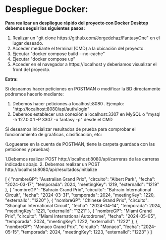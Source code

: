 # Despliegue Docker:

**Para realizar un despliegue rápido del proyecto con Docker Desktop debemos seguir los siguientes pasos:**

1. Realizar un "git clone https://github.com/Jorgedehaz/FantasyOne" en el lugar deseado.
2. Acceder mediante el terminal (CMD) a la ubicación del proyecto.
3. Ejecutar "docker compose build --no-cache" 
4. Ejecutar "docker compose up"
5. Acceder en el navegador a https://localhost y deberiamos visualizar el front del proyecto.

**Extra:**

Si deseamos hacer peticiones en POSTMAN o modificar la BD directamente podremos hacerlo mediante:

1. Debemos hacer peticiones a localhost:8080 . Ejemplo: "http://localhost:8080/api/auth/login"
2. Debemos establecer una conexión a localhost:3307 en MySQL o "mysql -h 127.0.0.1 -P 3307 -u fantasy -p" desde el CMD

Si deseamos inicializar resultados de prueba para comprobar el funcionamiento de graáficas, clasificación, etc:

(Loguearse en la cuenta de POSTMAN, tiene la carpeta guardada con las peticiones y pruebas)

1.Debemos realizar POST http://localhost:8080/api/carreras de las carreras indicadas abajo.
2. Debemos realizar un POST http://localhost:8080/api/resultados/initialize


[
  {
    "nombreGP": "Australian Grand Prix",
    "circuito": "Albert Park",
    "fecha": "2024-03-17",
    "temporada": 2024,
    "meetingKey": 1219,
    "externalId": "1219"
  },
  {
    "nombreGP": "Bahrain Grand Prix",
    "circuito": "Bahrain International Circuit",
    "fecha": "2024-03-31",
    "temporada": 2024,
    "meetingKey": 1220,
    "externalId": "1220"
  },
  {
    "nombreGP": "Chinese Grand Prix",
    "circuito": "Shanghai International Circuit",
    "fecha": "2024-04-14",
    "temporada": 2024,
    "meetingKey": 1221,
    "externalId": "1221"
  },
  {
    "nombreGP": "Miami Grand Prix",
    "circuito": "Miami International Autodrome",
    "fecha": "2024-05-05",
    "temporada": 2024,
    "meetingKey": 1222,
    "externalId": "1222"
  },
  {
    "nombreGP": "Monaco Grand Prix",
    "circuito": "Monaco",
    "fecha": "2024-05-15",
    "temporada": 2024,
    "meetingKey": 1223,
    "externalId": "1223"
  }
]
